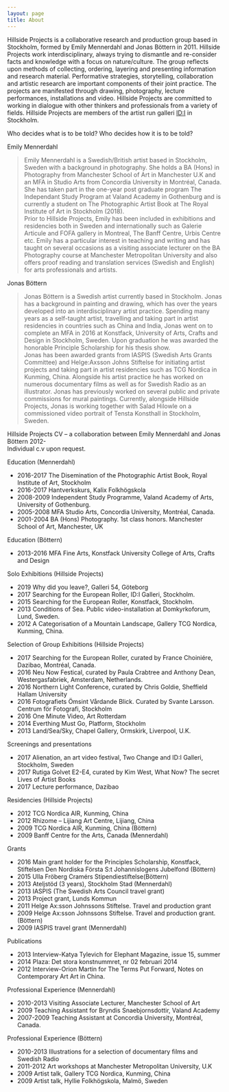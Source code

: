 ```yaml
---
layout: page
title: About
---
```


Hillside Projects is a collaborative research and production group based in Stockholm, formed by Emily Mennerdahl and Jonas Böttern in 2011. Hillside Projects work interdisciplinary, always trying to dismantle and re-consider facts and knowledge with a focus on nature/culture. The group reflects upon methods of collecting, ordering, layering and presenting information and research material. Performative strategies, storytelling, collaboration and artistic research are important components of their joint practice. The projects are manifested through drawing, photography, lecture performances, installations and video. Hillside Projects are committed to working in dialogue with other thinkers and professionals from a variety of fields. Hillside Projects are members of the artist run galleri <a href="http://idigalleri.org/" target="blank">ID:I</a> in Stockholm.

Who decides what is to be told? Who decides how it is to be told?

Emily Mennerdahl

> Emily Mennerdahl is a Swedish/British artist based in Stockholm, Sweden with a background in photography. She holds a BA (Hons) in Photography from Manchester School of Art in Manchester U.K and an MFA in Studio Arts from Concordia University in Montréal, Canada. She has taken part in the one-year post graduate program The Independant Study Program at Valand Academy in Gothenburg and is currently a student on The Photographic Artist Book at The Royal Institute of Art in Stockholm (2018). <br/>
Prior to Hillside Projects, Emily has been included in exhibitions and residencies both in Sweden and internationally such as Galerie Articule and FOFA gallery in Montreal, The Banff Centre, Urbis Centre etc. Emily has a particular interest in teaching and writing and has taught on several occasions as a visiting associate lecturer on the BA Photography course at Manchester Metropolitan University and also offers proof reading and translation services (Swedish and English) for arts professionals and artists.

Jonas Böttern

> Jonas Böttern is a Swedish artist currently based in Stockholm. Jonas has a background in painting and drawing, which has over the years developed into an interdisciplinary artist practice. Spending many years as a self-taught artist, travelling and taking part in artist residencies in countries such as China and India, Jonas went on to complete an MFA in 2016 at Konstfack, University of Arts, Crafts and Design in Stockholm, Sweden. Upon graduation he was awarded the honorable Principle Scholarship for his thesis show. <br/>
Jonas has been awarded grants from IASPIS (Swedish Arts Grants Committee) and Helge:Axsson Johns Stiftelse for initiating artist projects and taking part in artist residencies such as TCG Nordica in Kunming, China. Alongside his artist practice he has worked on numerous documentary films as well as for Swedish Radio as an illustrator. Jonas has previously worked on several public and private commissions for mural paintings. Currently, alongside Hillside Projects, Jonas is working together with Salad Hilowle on a commissioned video portrait of Tensta Konsthall in Stockholm, Sweden.

Hillside Projects CV – a collaboration between Emily Mennerdahl and Jonas Böttern 2012-<br/>
Individual c.v upon request.<br/>

Education (Mennerdahl)

- 2016-2017	The Disemination of the Photographic Artist Book, Royal Institute of Art, Stockholm
- 2016-2017	Hantverkskurs, Kalix Folkhögskola
- 2008-2009	Independent Study Programme, Valand Academy of Arts, University of Gothenburg.
- 2005-2008	MFA Studio Arts, Concordia University, Montréal, Canada.
- 2001-2004	BA (Hons) Photography. 1st class honors. Manchester School of Art, Manchester, UK

Education (Böttern)

- 2013-2016	MFA Fine Arts, Konstfack University College of Arts, Crafts and Design

Solo Exhibitions (Hillside Projects)

- 2019		Why did you leave?, Galleri 54, Göteborg
- 2017		Searching for the European Roller, ID:I Galleri, Stockholm.
- 2015		Searching for the European Roller, Konstfack, Stockholm.  
- 2013   	Conditions of Sea. Public video-installation at Domkyrkoforum, Lund, Sweden.
- 2012	  A Categorisation of a Mountain Landscape, Gallery TCG Nordica, Kunming, China.

Selection of Group Exhibitions (Hillside Projects)

- 2017	Searching for the European Roller, curated by France Choiniére, Dazibao, Montréal, Canada.
- 2016	Neu Now Festical, curated by Paula Crabtree and Anthony Dean, Westergasfabriek, Amsterdam, Netherlands.
- 2016	Northern Light Conference, curated by Chris Goldie, Sheffield Hallam University
- 2016	Fotografiets Ömsint Vårdande Blick. Curated by Svante Larsson. Centrum för Fotografi, Stockholm
- 2016		One Minute Video, Art Rotterdam
- 2014		Everthing Must Go, Platform, Stockholm
- 2013		Land/Sea/Sky, Chapel Gallery, Ormskirk, Liverpool, U.K.

Screenings and presentations

- 2017	Alienation, an art video festival, Two Change and ID:I Galleri, Stockholm, Sweden
- 2017	Rutiga Golvet E2-E4, curated by Kim West, What Now? The secret Lives of Artist Books
- 2017		Lecture performance, Dazibao

Residencies (Hillside Projects)

- 2012		TCG Nordica AIR, Kunming, China
- 2012		Rhizome – Lijiang Art Centre, Lijiang, China
- 2009		TCG Nordica AIR, Kunming, China (Böttern)
- 2009		Banff Centre for the Arts, Canada (Mennerdahl)

Grants

- 2016	Main grant holder for the Principles Scholarship, Konstfack, Stiftelsen Den Nordiska Första S:t Johannislogens Jubelfond (Böttern)
- 2015		Ulla Fröberg Cramérs Stipendiestiftelse(Böttern)
- 2013		Ateljstöd (3 years), Stockholm Stad (Mennerdahl)
- 2013		IASPIS (The Swedish Arts Council travel grant)
- 2013		Project grant, Lunds Kommun
- 2011		Helge Ax:sson Johnssons Stiftelse. Travel and production grant
- 2009		Helge Ax:sson Johnssons Stiftelse. Travel and production grant. (Böttern)
- 2009		IASPIS travel grant (Mennerdahl)

Publications

- 2013		Interview-Katya Tylevich for Elephant Magazine, issue 15, summer
- 2014		Plaza: Det stora konstnummret, nr 02 februari 2014
- 2012	Interview-Orion Martin for The Terms Put Forward, Notes on Contemporary Art Art in China.

Professional Experience (Mennerdahl)

- 2010-2013	Visiting Associate Lecturer, Manchester School of Art
- 2009		Teaching Assistant for Bryndis Snaebjornsdottir, Valand Academy
- 2007-2009	Teaching Assistant at Concordia University, Montréal, Canada.

Professional Experience (Böttern)

- 2010-2013 	Illustrations for a selection of documentary films and Swedish Radio
- 2011-2012 	Art workshops at Manchester Metropolitan University, U.K
- 2009 		Artist talk, Gallery TCG Nordica, Kunming, China
- 2009 		Artist talk, Hyllie Folkhögskola, Malmö, Sweden
